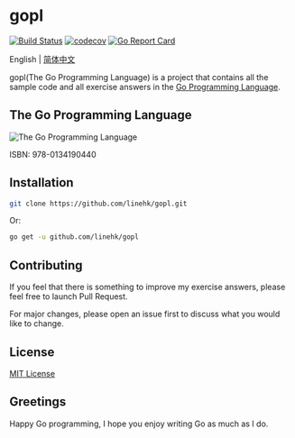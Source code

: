 # gopl

[![Build Status](https://travis-ci.org/linehk/gopl.svg?branch=master)](https://travis-ci.org/linehk/gopl)
[![codecov](https://codecov.io/gh/linehk/gopl/branch/master/graph/badge.svg)](https://codecov.io/gh/linehk/gopl)
[![Go Report Card](https://goreportcard.com/badge/github.com/linehk/gopl)](https://goreportcard.com/report/github.com/linehk/gopl)

English | [简体中文](./README-zh_CN.md "简体中文")

gopl(The Go Programming Language) is a project that contains all the sample code and all exercise answers in the [Go Programming Language](https://www.gopl.io "Go Programming Language").

## The Go Programming Language

![The Go Programming Language](https://i.loli.net/2019/03/30/5c9f2138bed41.png "The Go Programming Language")

ISBN: 978-0134190440

## Installation

```bash
git clone https://github.com/linehk/gopl.git
```

Or:

```bash
go get -u github.com/linehk/gopl
```

## Contributing

If you feel that there is something to improve my exercise answers, please feel free to launch Pull Request.

For major changes, please open an issue first to discuss what you would like to change.

## License

[MIT License](./LICENSE "MIT License")

## Greetings

Happy Go programming, I hope you enjoy writing Go as much as I do.